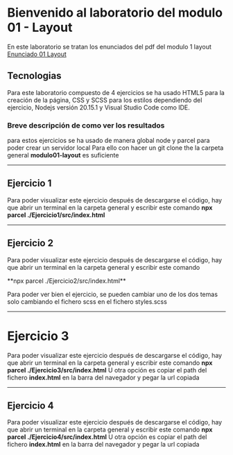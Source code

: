 # Bienvenido al laboratorio del modulo 01 - Layout
En este laboratorio se tratan los enunciados del pdf del modulo 1 layout
[Enunciado 01 Layout](https://github.com/tizon15/lemoncode_master/blob/laboratorios/modulo01-layout/01-enunciado-ejercicio-laboratorio.pdf)
## Tecnologias
Para este laboratorio compuesto de 4 ejercicios se ha usado HTML5 para la creación de la página, CSS y SCSS para los estilos dependiendo del ejercicio, Nodejs versión 20.15.1 y Visual Studio Code como IDE.
### Breve descripción de como ver los resultados
para estos ejercicios se ha usado de manera global node y parcel para poder crear un servidor local
Para ello con hacer un git clone the la carpeta general **modulo01-layout** es suficiente

---
## Ejercicio 1
Para poder visualizar este ejercicio después de descargarse el código, hay que abrir un terminal en la carpeta general y escribir este comando
**npx parcel ./Ejercicio1/src/index.html**

---
## Ejercicio 2
<p>Para poder visualizar este ejercicio después de descargarse el código, hay que abrir un terminal en la carpeta general y escribir este comando</p>
**npx parcel ./Ejercicio2/src/index.html**

Para poder ver bien el ejercicio, se pueden cambiar uno de los dos temas solo cambiando el fichero scss en el fichero styles.scss

---
# Ejercicio 3
Para poder visualizar este ejercicio después de descargarse el código, hay que abrir un terminal en la carpeta general y escribir este comando
**npx parcel ./Ejercicio3/src/index.html**
U otra opción es copiar el path del fichero **index.html** en la barra del navegador y pegar la url copiada

---
## Ejercicio 4
Para poder visualizar este ejercicio después de descargarse el código, hay que abrir un terminal en la carpeta general y escribir este comando
**npx parcel ./Ejercicio4/src/index.html**
U otra opción es copiar el path del fichero **index.html** en la barra del navegador y pegar la url copiada
